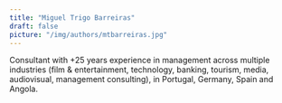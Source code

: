 ```yaml
---
title: "Miguel Trigo Barreiras"
draft: false
picture: "/img/authors/mtbarreiras.jpg"
---
```


Consultant with +25 years experience in management across multiple industries (film & entertainment, technology, banking, tourism, media, audiovisual, management consulting), in Portugal, Germany, Spain and Angola.